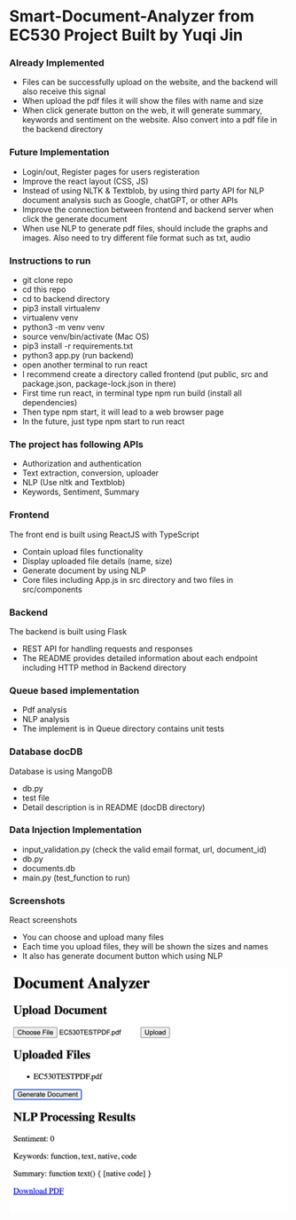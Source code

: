 # Smart-Document-Analyzer from EC530 Project Built by Yuqi Jin

### Already Implemented
* Files can be successfully upload on the website, and the backend will also receive this signal
* When upload the pdf files it will show the files with name and size
* When click generate button on the web, it will generate summary, keywords and sentiment on the website. Also convert into a pdf file in the backend directory

### Future Implementation
* Login/out, Register pages for users registeration
* Improve the react layout (CSS, JS)
* Instead of using NLTK & Textblob, by using third party API for NLP document analysis such as Google, chatGPT, or other APIs
* Improve the connection between frontend and backend server when click the generate document
* When use NLP to generate pdf files, should include the graphs and images. Also need to try different file format such as txt, audio

### Instructions to run 
* git clone repo
* cd this repo
* cd to backend directory
* pip3 install virtualenv
* virtualenv venv
* python3 -m venv venv
* source venv/bin/activate (Mac OS)
* pip3 install -r requirements.txt
* python3 app.py (run backend)
* open another terminal to run react
* I recommend create a directory called frontend (put public, src and package.json, package-lock.json in there)
* First time run react, in terminal type npm run build (install all dependencies)
* Then type npm start, it will lead to a web browser page
* In the future, just type npm start to run react

### The project has following APIs
* Authorization and authentication
* Text extraction, conversion, uploader
* NLP (Use nltk and Textblob)
* Keywords, Sentiment, Summary


### Frontend
The front end is built using ReactJS with TypeScript
* Contain upload files functionality 
* Display uploaded file details (name, size)
* Generate document by using NLP
* Core files including App.js in src directory and two files in src/components

### Backend
The backend is built using Flask
* REST API for handling requests and responses
* The README provides detailed information about each endpoint including HTTP method in Backend directory

### Queue based implementation
* Pdf analysis
* NLP analysis
* The implement is in Queue directory contains unit tests

### Database docDB
Database is using MangoDB
* db.py
* test file 
* Detail description is in README (docDB directory)

### Data Injection Implementation
* input_validation.py (check the valid email format, url, document_id)
* db.py
* documents.db
* main.py (test_function to run)


### Screenshots 
React screenshots
* You can choose and upload many files
* Each time you upload files, they will be shown the sizes and names
* It also has generate document button which using NLP
<img src="Screenshot 2024-05-04 at 5.10.24 PM.png">
